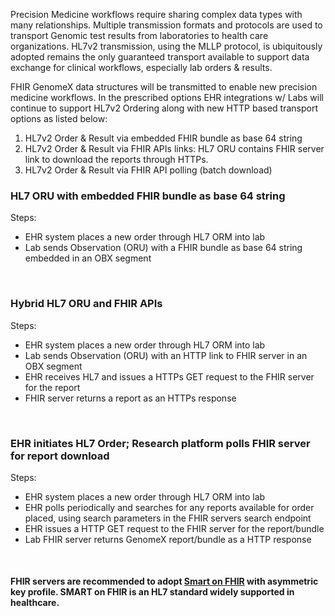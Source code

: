 
Precision Medicine workflows require sharing complex data types with many relationships.
Multiple transmission formats and protocols are used to transport Genomic test results from laboratories to health care organizations.
HL7v2 transmission, using the MLLP protocol, is ubiquitously adopted remains the only guaranteed transport 
available to support data exchange for clinical workflows, especially lab orders & results.

FHIR GenomeX data structures will be transmitted to enable new precision medicine workflows. In the prescribed options EHR integrations w/ Labs 
will continue to support HL7v2 Ordering along with new HTTP based transport options as listed below:

1. HL7v2 Order & Result via embedded FHIR bundle as base 64 string
2. HL7v2 Order & Result via FHIR APIs links: HL7 ORU contains FHIR server link to download the reports through HTTPs.
3. HL7v2 Order & Result via FHIR API polling (batch download)

###  HL7 ORU with embedded FHIR bundle as base 64 string

Steps:
* EHR system places a new order through HL7 ORM into lab  
* Lab sends Observation (ORU) with a FHIR bundle as base 64 string embedded in
an OBX segment

<object data="genomeX_transport_option_1.svg" type="image/svg+xml"></object>
<br/>

### Hybrid HL7 ORU and FHIR APIs

Steps:
* EHR system places a new order through HL7 ORM into lab  
* Lab sends Observation (ORU) with an HTTP link to FHIR server in an OBX segment
* EHR receives HL7 and issues a HTTPs GET request to the FHIR server for the report
* FHIR server returns a report as an HTTPs response


<object data="genomeX_transport_option_2.svg" type="image/svg+xml"></object>
<br/>

### EHR initiates HL7 Order; Research platform polls FHIR server for report download

Steps:
* EHR system places a new order through HL7 ORM into lab  
* EHR polls periodically and searches for any reports available for order placed, 
using search parameters in the FHIR servers search endpoint
* EHR issues a HTTP GET request to the FHIR server for the report/bundle
* Lab FHIR server returns GenomeX report/bundle as a HTTP response

<object data="genomeX_transport_option_3.svg" type="image/svg+xml"></object>
<br/>

#### FHIR servers are recommended to adopt [Smart on FHIR](https://build.fhir.org/ig/HL7/smart-app-launch/client-confidential-asymmetric.html#client-authentication-asymmetric-public-key) with asymmetric key profile. SMART on FHIR is an HL7 standard widely supported in healthcare.